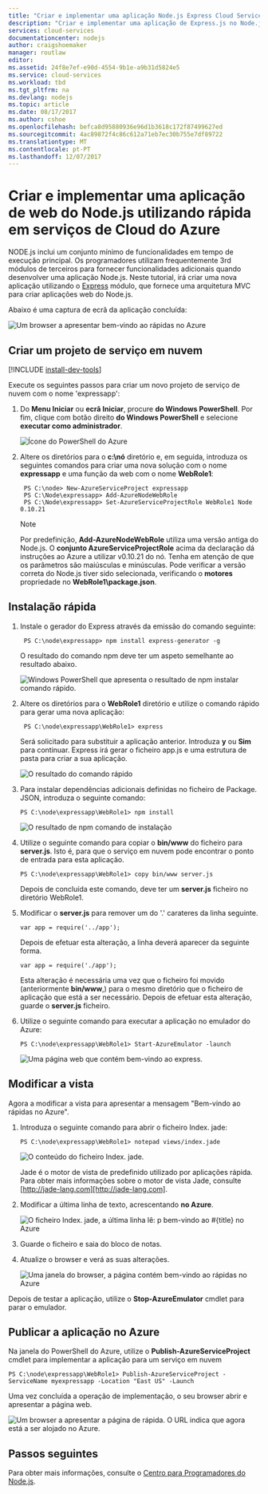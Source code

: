 ```yaml
---
title: "Criar e implementar uma aplicação Node.js Express Cloud Services do Azure"
description: "Criar e implementar uma aplicação de Express.js no Node.js Cloud Services do Azure"
services: cloud-services
documentationcenter: nodejs
author: craigshoemaker
manager: routlaw
editor: 
ms.assetid: 24f8e7ef-e90d-4554-9b1e-a9b31d5824e5
ms.service: cloud-services
ms.workload: tbd
ms.tgt_pltfrm: na
ms.devlang: nodejs
ms.topic: article
ms.date: 08/17/2017
ms.author: cshoe
ms.openlocfilehash: befca8d95880936e96d1b3618c172f87499627ed
ms.sourcegitcommit: 4ac89872f4c86c612a71eb7ec30b755e7df89722
ms.translationtype: MT
ms.contentlocale: pt-PT
ms.lasthandoff: 12/07/2017
---
```

# <a name="build-and-deploy-a-nodejs-web-application-using-express-on-an-azure-cloud-services"></a>Criar e implementar uma aplicação de web do Node.js utilizando rápida em serviços de Cloud do Azure

NODE.js inclui um conjunto mínimo de funcionalidades em tempo de execução principal.
Os programadores utilizam frequentemente 3rd módulos de terceiros para fornecer funcionalidades adicionais quando desenvolver uma aplicação Node.js. Neste tutorial, irá criar uma nova aplicação utilizando o [Express](https://github.com/expressjs/express) módulo, que fornece uma arquitetura MVC para criar aplicações web do Node.js.

Abaixo é uma captura de ecrã da aplicação concluída:

![Um browser a apresentar bem-vindo ao rápidas no Azure](./media/cloud-services-nodejs-develop-deploy-express-app/node36.png)

## <a name="create-a-cloud-service-project"></a>Criar um projeto de serviço em nuvem
[!INCLUDE [install-dev-tools](../../includes/install-dev-tools.md)]

Execute os seguintes passos para criar um novo projeto de serviço de nuvem com o nome 'expressapp':

1. Do **Menu Iniciar** ou **ecrã Iniciar**, procure **do Windows PowerShell**. Por fim, clique com botão direito **do Windows PowerShell** e selecione **executar como administrador**.
   
    ![Ícone do PowerShell do Azure](./media/cloud-services-nodejs-develop-deploy-express-app/azure-powershell-start.png)
2. Altere os diretórios para o **c:\\nó** diretório e, em seguida, introduza os seguintes comandos para criar uma nova solução com o nome **expressapp** e uma função da web com o nome **WebRole1**:
   
        PS C:\node> New-AzureServiceProject expressapp
        PS C:\Node\expressapp> Add-AzureNodeWebRole
        PS C:\Node\expressapp> Set-AzureServiceProjectRole WebRole1 Node 0.10.21
   
    > [!NOTE]
    > Por predefinição, **Add-AzureNodeWebRole** utiliza uma versão antiga do Node.js. O **conjunto AzureServiceProjectRole** acima da declaração dá instruções ao Azure a utilizar v0.10.21 do nó.  Tenha em atenção de que os parâmetros são maiúsculas e minúsculas.  Pode verificar a versão correta do Node.js tiver sido selecionada, verificando o **motores** propriedade no **WebRole1\package.json**.
    > 
    > 

## <a name="install-express"></a>Instalação rápida
1. Instale o gerador do Express através da emissão do comando seguinte:
   
        PS C:\node\expressapp> npm install express-generator -g
   
    O resultado do comando npm deve ter um aspeto semelhante ao resultado abaixo. 
   
    ![Windows PowerShell que apresenta o resultado de npm instalar comando rápido.](./media/cloud-services-nodejs-develop-deploy-express-app/express-g.png)
2. Altere os diretórios para o **WebRole1** diretório e utilize o comando rápido para gerar uma nova aplicação:
   
        PS C:\node\expressapp\WebRole1> express
   
    Será solicitado para substituir a aplicação anterior. Introduza **y** ou **Sim** para continuar. Express irá gerar o ficheiro app.js e uma estrutura de pasta para criar a sua aplicação.
   
    ![O resultado do comando rápido](./media/cloud-services-nodejs-develop-deploy-express-app/node23.png)
3. Para instalar dependências adicionais definidas no ficheiro de Package. JSON, introduza o seguinte comando:
   
       PS C:\node\expressapp\WebRole1> npm install
   
   ![O resultado de npm comando de instalação](./media/cloud-services-nodejs-develop-deploy-express-app/node26.png)
4. Utilize o seguinte comando para copiar o **bin/www** do ficheiro para **server.js**. Isto é, para que o serviço em nuvem pode encontrar o ponto de entrada para esta aplicação.
   
       PS C:\node\expressapp\WebRole1> copy bin/www server.js
   
   Depois de concluída este comando, deve ter um **server.js** ficheiro no diretório WebRole1.
5. Modificar o **server.js** para remover um do '.' carateres da linha seguinte.
   
       var app = require('../app');
   
   Depois de efetuar esta alteração, a linha deverá aparecer da seguinte forma.
   
       var app = require('./app');
   
   Esta alteração é necessária uma vez que o ficheiro foi movido (anteriormente **bin/www**,) para o mesmo diretório que o ficheiro de aplicação que está a ser necessário. Depois de efetuar esta alteração, guarde o **server.js** ficheiro.
6. Utilize o seguinte comando para executar a aplicação no emulador do Azure:
   
       PS C:\node\expressapp\WebRole1> Start-AzureEmulator -launch
   
    ![Uma página web que contém bem-vindo ao express.](./media/cloud-services-nodejs-develop-deploy-express-app/node28.png)

## <a name="modifying-the-view"></a>Modificar a vista
Agora a modificar a vista para apresentar a mensagem "Bem-vindo ao rápidas no Azure".

1. Introduza o seguinte comando para abrir o ficheiro Index. jade:
   
       PS C:\node\expressapp\WebRole1> notepad views/index.jade
   
   ![O conteúdo do ficheiro Index. jade.](./media/cloud-services-nodejs-develop-deploy-express-app/getting-started-19.png)
   
   Jade é o motor de vista de predefinido utilizado por aplicações rápida. Para obter mais informações sobre o motor de vista Jade, consulte [http://jade-lang.com][http://jade-lang.com].
2. Modificar a última linha de texto, acrescentando **no Azure**.
   
   ![O ficheiro Index. jade, a última linha lê: p bem-vindo ao \#{title} no Azure](./media/cloud-services-nodejs-develop-deploy-express-app/node31.png)
3. Guarde o ficheiro e saia do bloco de notas.
4. Atualize o browser e verá as suas alterações.
   
   ![Uma janela do browser, a página contém bem-vindo ao rápidas no Azure](./media/cloud-services-nodejs-develop-deploy-express-app/node32.png)

Depois de testar a aplicação, utilize o **Stop-AzureEmulator** cmdlet para parar o emulador.

## <a name="publishing-the-application-to-azure"></a>Publicar a aplicação no Azure
Na janela do PowerShell do Azure, utilize o **Publish-AzureServiceProject** cmdlet para implementar a aplicação para um serviço em nuvem

    PS C:\node\expressapp\WebRole1> Publish-AzureServiceProject -ServiceName myexpressapp -Location "East US" -Launch

Uma vez concluída a operação de implementação, o seu browser abrir e apresentar a página web.

![Um browser a apresentar a página de rápida. O URL indica que agora está a ser alojado no Azure.](./media/cloud-services-nodejs-develop-deploy-express-app/node36.png)

## <a name="next-steps"></a>Passos seguintes
Para obter mais informações, consulte o [Centro para Programadores do Node.js](/develop/nodejs/).

[Node.js Web Application]: http://www.windowsazure.com/develop/nodejs/tutorials/getting-started/
[Express]: http://expressjs.com/
[http://jade-lang.com]: http://jade-lang.com



